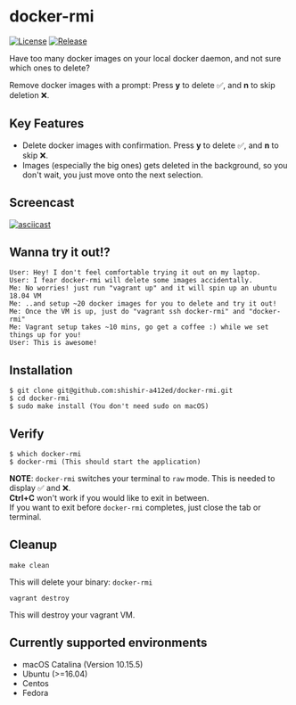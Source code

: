 # docker-rmi

[![License](https://img.shields.io/badge/License-Apache%202.0-blue.svg)](https://github.com/shishir-a412ed/docker-rmi/blob/master/LICENSE)
[![Release](https://img.shields.io/badge/version-1.0.0-blue)](https://github.com/shishir-a412ed/docker-rmi/releases/tag/v1.0.0)

Have too many docker images on your local docker daemon, and not sure which ones to delete?

Remove docker images with a prompt: Press **y** to delete ✅, and **n** to skip deletion ❌.

## Key Features

- Delete docker images with confirmation. Press **y** to delete ✅, and **n** to skip ❌.
- Images (especially the big ones) gets deleted in the background, so you don't wait, you just move onto the next selection.

## Screencast
[![asciicast](https://asciinema.org/a/371122.svg)](https://asciinema.org/a/371122)

## Wanna try it out!?

```
User: Hey! I don't feel comfortable trying it out on my laptop.
User: I fear docker-rmi will delete some images accidentally.
Me: No worries! just run "vagrant up" and it will spin up an ubuntu 18.04 VM
Me: ..and setup ~20 docker images for you to delete and try it out!
Me: Once the VM is up, just do "vagrant ssh docker-rmi" and "docker-rmi"
Me: Vagrant setup takes ~10 mins, go get a coffee :) while we set things up for you!
User: This is awesome!
```

## Installation

```
$ git clone git@github.com:shishir-a412ed/docker-rmi.git
$ cd docker-rmi
$ sudo make install (You don't need sudo on macOS)
```

## Verify

```
$ which docker-rmi
$ docker-rmi (This should start the application)
```
**NOTE**: `docker-rmi` switches your terminal to `raw` mode. This is needed to display ✅ and ❌.<br/>
**Ctrl+C** won't work if you would like to exit in between.<br/>
If you want to exit before `docker-rmi` completes, just close the tab or terminal.

## Cleanup
```
make clean
```
This will delete your binary: `docker-rmi`

```
vagrant destroy
```
This will destroy your vagrant VM.

## Currently supported environments

- macOS Catalina (Version 10.15.5)
- Ubuntu (>=16.04)
- Centos
- Fedora
